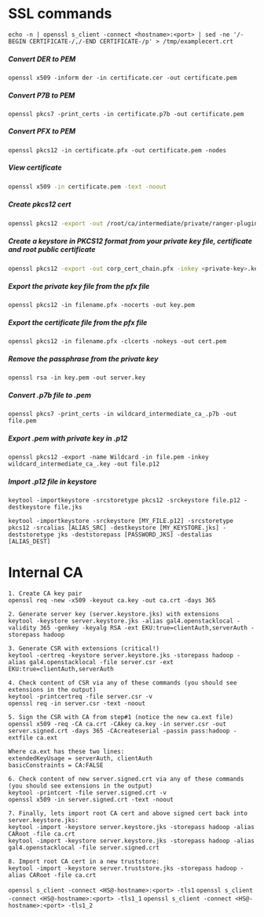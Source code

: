 # SSL commands

`echo -n | openssl s_client -connect <hostname>:<port> | sed -ne '/-BEGIN CERTIFICATE-/,/-END CERTIFICATE-/p' > /tmp/examplecert.crt`

##### Convert DER to PEM
`openssl x509 -inform der -in certificate.cer -out certificate.pem`

##### Convert P7B to PEM
`openssl pkcs7 -print_certs -in certificate.p7b -out certificate.pem`

##### Convert PFX to PEM
```
openssl pkcs12 -in certificate.pfx -out certificate.pem -nodes
```

##### View certificate

```sh
openssl x509 -in certificate.pem -text -noout
```

##### Create pkcs12 cert
```bash
openssl pkcs12 -export -out /root/ca/intermediate/private/ranger-plugin.pkcs12 -inkey /root/ca/intermediate/private/client.key.pem -in /root/ca/intermediate/certs/client.cert.pem -certfile /root/ca/certs/ca.cert.pem -certfile /root/ca/intermediate/certs/intermediate.cert.pem
```

##### Create a keystore in PKCS12 format from your private key file, certificate and root public certificate

```bash
openssl pkcs12 -export -out corp_cert_chain.pfx -inkey <private-key>.key -in <cert.cer> -certfile <root_intermediate>.cer
```

##### Export the private key file from the pfx file
`openssl pkcs12 -in filename.pfx -nocerts -out key.pem`

##### Export the certificate file from the pfx file
`openssl pkcs12 -in filename.pfx -clcerts -nokeys -out cert.pem`

##### Remove the passphrase from the private key
`openssl rsa -in key.pem -out server.key`

##### Convert .p7b file to .pem
`openssl pkcs7 -print_certs -in wildcard_intermediate_ca_.p7b -out file.pem`

##### Export .pem with private key in .p12
`openssl pkcs12 -export -name Wildcard -in file.pem -inkey wildcard_intermediate_ca_.key -out file.p12`

##### Import .p12 file in keystore
`keytool -importkeystore -srcstoretype pkcs12 -srckeystore file.p12 -destkeystore file.jks`

`keytool -importkeystore -srckeystore [MY_FILE.p12] -srcstoretype pkcs12 -srcalias [ALIAS_SRC] -destkeystore [MY_KEYSTORE.jks] -deststoretype jks -deststorepass [PASSWORD_JKS] -destalias [ALIAS_DEST]`

# Internal CA
```shell
1. Create CA key pair 
openssl req -new -x509 -keyout ca.key -out ca.crt -days 365

2. Generate server key (server.keystore.jks) with extensions
keytool -keystore server.keystore.jks -alias gal4.openstacklocal -validity 365 -genkey -keyalg RSA -ext EKU:true=clientAuth,serverAuth -storepass hadoop

3. Generate CSR with extensions (critical!)
keytool -certreq -keystore server.keystore.jks -storepass hadoop -alias gal4.openstacklocal -file server.csr -ext EKU:true=clientAuth,serverAuth

4. Check content of CSR via any of these commands (you should see extensions in the output)
keytool -printcertreq -file server.csr -v
openssl req -in server.csr -text -noout

5. Sign the CSR with CA from step#1 (notice the new ca.ext file)
openssl x509 -req -CA ca.crt -CAkey ca.key -in server.csr -out server.signed.crt -days 365 -CAcreateserial -passin pass:hadoop -extfile ca.ext

Where ca.ext has these two lines:
extendedKeyUsage = serverAuth, clientAuth
basicConstraints = CA:FALSE

6. Check content of new server.signed.crt via any of these commands (you should see extensions in the output)
keytool -printcert -file server.signed.crt -v
openssl x509 -in server.signed.crt -text -noout

7. Finally, lets import root CA cert and above signed cert back into server.keystore.jks:
keytool -import -keystore server.keystore.jks -storepass hadoop -alias CARoot -file ca.crt
keytool -import -keystore server.keystore.jks -storepass hadoop -alias gal4.openstacklocal -file server.signed.crt

8. Import root CA cert in a new truststore:
keytool -import -keystore server.truststore.jks -storepass hadoop -alias CARoot -file ca.crt
```

`openssl s_client -connect <HS@-hostname>:<port> -tls1`
`openssl s_client -connect <HS@-hostname>:<port> -tls1_1`
`openssl s_client -connect <HS@-hostname>:<port> -tls1_2`
  
  
